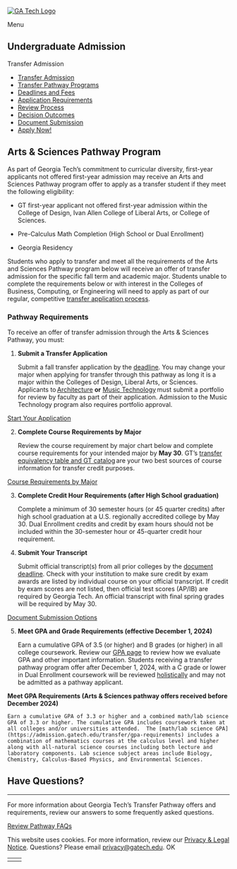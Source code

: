 [![GA Tech Logo](https://admission.gatech.edu/images/gt-logo-oneline-white.svg)](https://admission.gatech.edu/)

Menu

## Undergraduate Admission

Transfer Admission

- [Transfer Admission](https://admission.gatech.edu/transfer)
- [Transfer Pathway Programs](https://admission.gatech.edu/transfer/transfer-pathway-programs)
- [Deadlines and Fees](https://admission.gatech.edu/transfer/deadlines-fees)
- [Application Requirements](https://admission.gatech.edu/transfer/application-requirements)
- [Review Process](https://admission.gatech.edu/transfer/application-review)
- [Decision Outcomes](https://admission.gatech.edu/transfer/decision-outcomes)
- [Document Submission](https://admission.gatech.edu/apply/documents)
- [Apply Now!](https://application.gatech.edu/apply/)

## Arts & Sciences Pathway Program

As part of Georgia Tech’s commitment to curricular diversity, first-year applicants not offered first-year admission may receive an Arts and Sciences Pathway program offer to apply as a transfer student if they meet the following eligibility:

- GT first-year applicant not offered first-year admission within the College of Design, Ivan Allen College of Liberal Arts, or College of Sciences.

- Pre-Calculus Math Completion (High School or Dual Enrollment)

- Georgia Residency


Students who apply to transfer and meet all the requirements of the Arts and Sciences Pathway program below will receive an offer of transfer admission for the specific fall term and academic major. Students unable to complete the requirements below or with interest in the Colleges of Business, Computing, or Engineering will need to apply as part of our regular, competitive [transfer application process](https://admission.gatech.edu/transfer).

### Pathway Requirements

To receive an offer of transfer admission through the Arts & Sciences Pathway, you must:

1. **Submit a Transfer Application**


    Submit a fall transfer application by the [deadline](https://admission.gatech.edu/transfer/deadlines-fees). You may change your major when applying for transfer through this pathway as long it is a major within the Colleges of Design, Liberal Arts, or Sciences. Applicants to [Architecture](https://arch.gatech.edu/) **or** [Music Technology](https://music.gatech.edu/bachelor-science-music-technology) must submit a portfolio for review by faculty as part of their application. Admission to the Music Technology program also requires portfolio approval.

[Start Your Application](https://application.gatech.edu/apply/)

2. **Complete Course Requirements by Major**


    Review the course requirement by major chart below and complete course requirements for your intended major by **May 30**. GT’s [transfer equivalency table and GT catalog](https://oscar.gatech.edu/) are your two best sources of course information for transfer credit purposes.

[Course Requirements by Major](https://admission.gatech.edu/transfer/course-requirements-major)

3. **Complete Credit Hour Requirements (after High School graduation)**


    Complete a minimum of 30 semester hours (or 45 quarter credits) after high school graduation at a U.S. regionally accredited college by May 30. Dual Enrollment credits and credit by exam hours should not be included within the 30-semester hour or 45-quarter credit hour requirement.

4. **Submit Your Transcript**


    Submit official transcript(s) from all prior colleges by the [document deadline](https://admission.gatech.edu/transfer/deadlines-fees). Check with your institution to make sure credit by exam awards are listed by individual course on your official transcript. If credit by exam scores are not listed, then official test scores (AP/IB) are required by Georgia Tech. An official transcript with final spring grades will be required by May 30.

[Document Submission Options](https://admission.gatech.edu/apply/documents)

5. **Meet GPA and Grade Requirements (effective December 1, 2024)**


    Earn a cumulative GPA of 3.5 (or higher) and B grades (or higher) in all college coursework. Review our [GPA page](https://admission.gatech.edu/transfer/gpa-requirements) to review how we evaluate GPA and other important information. Students receiving a transfer pathway program offer after December 1, 2024, with a C grade or lower in Dual Enrollment coursework will be reviewed [holistically](https://admission.gatech.edu/transfer/application-review) and may not be admitted as a pathway applicant.

**Meet GPA Requirements (Arts & Sciences pathway offers received before December 2024)**


    Earn a cumulative GPA of 3.3 or higher and a combined math/lab science GPA of 3.3 or higher. The cumulative GPA includes coursework taken at all colleges and/or universities attended.  The [math/lab science GPA](https://admission.gatech.edu/transfer/gpa-requirements) includes a combination of mathematics courses at the calculus level and higher along with all-natural science courses including both lecture and laboratory components. Lab science subject areas include Biology, Chemistry, Calculus-Based Physics, and Environmental Sciences.


## Have Questions?

* * *

For more information about Georgia Tech’s Transfer Pathway offers and requirements, review our answers to some frequently asked questions.

[Review Pathway FAQs](https://admission.gatech.edu/transfer/transfer-pathway-faqs)

This website uses cookies. For more information, review our [Privacy & Legal Notice](https://www.gatech.edu/privacy). Questions? Please email [privacy@gatech.edu](mailto:privacy@gatech.edu).
OK

|     |     |
| --- | --- |
|  |  |